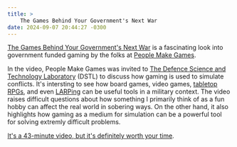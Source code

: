 ```yaml
---
title: >
    The Games Behind Your Government's Next War
date: 2024-09-07 20:44:27 -0300
---
```


[The Games Behind Your Government's Next War](https://www.youtube.com/watch?v=lYaDXZ2MI-k) is a fascinating look into government funded gaming by the folks at [People Make Games](https://www.youtube.com/@PeopleMakeGames).

In the video, People Make Games was invited to [The Defence Science and Technology Laboratory](https://www.gov.uk/government/organisations/defence-science-and-technology-laboratory) (DSTL) to discuss how gaming is used to simulate conflicts. It's intersting to see how board games, video games, [tabletop RPGs](https://en.wikipedia.org/wiki/Tabletop_role-playing_game), and even [LARPing](https://en.wikipedia.org/wiki/Live_action_role-playing_game) can be useful tools in a military context. The video raises difficult questions about how something I primarily think of as a fun hobby can affect the real world in sobering ways. On the other hand, it also highlights how gaming as a medium for simulation can be a powerful tool for solving extremly difficult problems.

[It's a 43-minute video, but it's definitely worth your time](https://www.youtube.com/watch?v=lYaDXZ2MI-k).